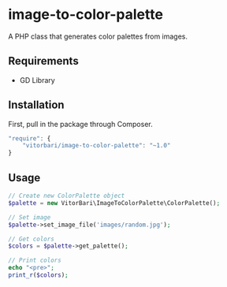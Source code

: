 # image-to-color-palette

A PHP class that generates color palettes from images.

## Requirements
* GD Library

## Installation

First, pull in the package through Composer.

```js
"require": {
    "vitorbari/image-to-color-palette": "~1.0"
}
```


## Usage


```php
// Create new ColorPalette object
$palette = new VitorBari\ImageToColorPalette\ColorPalette();

// Set image
$palette->set_image_file('images/random.jpg');

// Get colors
$colors = $palette->get_palette();

// Print colors
echo "<pre>";
print_r($colors);
```